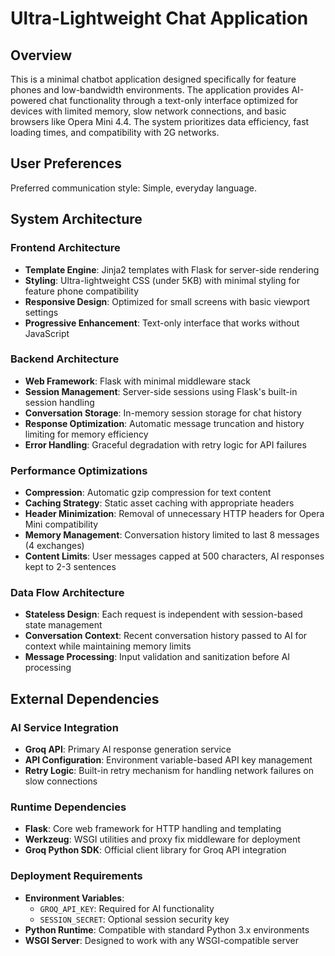 # Ultra-Lightweight Chat Application

## Overview

This is a minimal chatbot application designed specifically for feature phones and low-bandwidth environments. The application provides AI-powered chat functionality through a text-only interface optimized for devices with limited memory, slow network connections, and basic browsers like Opera Mini 4.4. The system prioritizes data efficiency, fast loading times, and compatibility with 2G networks.

## User Preferences

Preferred communication style: Simple, everyday language.

## System Architecture

### Frontend Architecture
- **Template Engine**: Jinja2 templates with Flask for server-side rendering
- **Styling**: Ultra-lightweight CSS (under 5KB) with minimal styling for feature phone compatibility
- **Responsive Design**: Optimized for small screens with basic viewport settings
- **Progressive Enhancement**: Text-only interface that works without JavaScript

### Backend Architecture
- **Web Framework**: Flask with minimal middleware stack
- **Session Management**: Server-side sessions using Flask's built-in session handling
- **Conversation Storage**: In-memory session storage for chat history
- **Response Optimization**: Automatic message truncation and history limiting for memory efficiency
- **Error Handling**: Graceful degradation with retry logic for API failures

### Performance Optimizations
- **Compression**: Automatic gzip compression for text content
- **Caching Strategy**: Static asset caching with appropriate headers
- **Header Minimization**: Removal of unnecessary HTTP headers for Opera Mini compatibility
- **Memory Management**: Conversation history limited to last 8 messages (4 exchanges)
- **Content Limits**: User messages capped at 500 characters, AI responses kept to 2-3 sentences

### Data Flow Architecture
- **Stateless Design**: Each request is independent with session-based state management
- **Conversation Context**: Recent conversation history passed to AI for context while maintaining memory limits
- **Message Processing**: Input validation and sanitization before AI processing

## External Dependencies

### AI Service Integration
- **Groq API**: Primary AI response generation service
- **API Configuration**: Environment variable-based API key management
- **Retry Logic**: Built-in retry mechanism for handling network failures on slow connections

### Runtime Dependencies
- **Flask**: Core web framework for HTTP handling and templating
- **Werkzeug**: WSGI utilities and proxy fix middleware for deployment
- **Groq Python SDK**: Official client library for Groq API integration

### Deployment Requirements
- **Environment Variables**: 
  - `GROQ_API_KEY`: Required for AI functionality
  - `SESSION_SECRET`: Optional session security key
- **Python Runtime**: Compatible with standard Python 3.x environments
- **WSGI Server**: Designed to work with any WSGI-compatible server